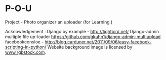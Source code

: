 P-O-U
=====

Project - Photo organizer an uploader (for Learning )

Acknowledgement :
Django by example - http://lightbird.net/
Django-admin multiple file up-loader https://github.com/gkuhn1/django-admin-multiupload
facebookconsloe - http://blog.carduner.net/2011/09/06/easy-facebook-scripting-in-python/
Website background image is licensed by www.rgbstock.com. 



